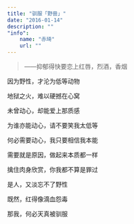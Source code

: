 ```yaml
---
title: "驯服「野兽」"
date: "2016-01-14"
description: ""
"info":
    name: "赤琦"
    url: ""
---
```

> ——抑郁得快要恋上红唇，烈酒，香烟

因为野性，才沦为低等动物

地狱之火，难以硬撼在心窝

未曾动心，却能爱上那质感


为谁亦能动心，请不要笑我太低等

何必需要动心，我只要相信我本能

需要就是原因，做起来本质都一样

擒住肉身欣赏，你我都不算是罪过


是人，又淡忘不了野性

既然，红得像滴血怨毒

那我，何必天真被驯服

